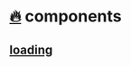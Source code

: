 # [🔥](https://github.com/triviere19/fye-ui) components

## [loading](https://github.com/triviere19/fye-ui/loading)
